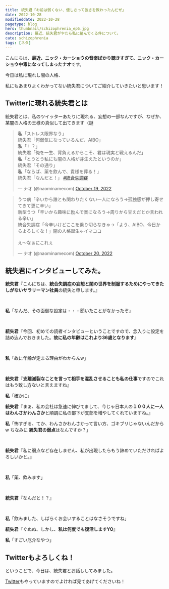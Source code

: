 ```yaml
---
title: 統失君「お前は弱くない、優しさって強さを教わったんだぜ」
date: 2022-10-28
modifieddate: 2022-10-28
pagetype: blog
hero: thumbnail/schizophrenia_ep6.jpg
description: 最近、統失君がやたら私に絡んでくる件について。
cate: schizophrenia
tags: [ネタ]
---
```


こんにちは、<b>最近、ニック・カーショウの音楽ばかり聴きすぎて、ニック・カーショウ中毒になってしまったナオ</b>です。

今日は私に現れし闇の人格、


私にもあまりよくわかってない<span class="big">統失君</span>についてご紹介していきたいと思います！

## Twitterに現れる統失君とは

統失君とは、私のツイッターあたりに現れる、妄想の一部なんですが、なぜか、某闇の人格の王様の真似して出てきます（謎


<blockquote class="twitter-tweet"><p lang="ja" dir="ltr"><b>私</b>「ストレス限界なう」<br>統失君「何弱気になっているんだ、AIBO」<br><b>私</b>「！？」<br>統失君「俺を一生、背負えるからこそ、君は現実と戦えるんだ」<br><b>私</b>「とうとう私にも闇の人格が芽生えたというのか」<br>統失君「その通り」<br><b>私</b>「ならば、薬を飲んで、貴様を葬る！」<br>統失君「なんだと！」
<a href="https://twitter.com/hashtag/%E7%B5%B1%E5%90%88%E5%A4%B1%E8%AA%BF%E7%97%87?src=hash&amp;ref_src=twsrc%5Etfw">#統合失調症</a></p>&mdash; ナオ (@naominamecom) <a href="https://twitter.com/naominamecom/status/1582876904310583296?ref_src=twsrc%5Etfw">October 19, 2022</a></blockquote>

<blockquote class="twitter-tweet"><p lang="ja" dir="ltr">うつ病「辛いから誰とも関わりたくない一人になろう→孤独感が押し寄せてきて更に辛い」<br>新型うつ「辛いから趣味に励んで楽になろう→周りから甘えだとか言われる辛い」<br>統合失調症「今辛いけどここを乗り切らなきゃ→「よう、AIBO、今日からよろしくな！」闇の人格誕生←イマココ<br><br>え〜なぁにこれぇ</p>&mdash; ナオ (@naominamecom) <a href="https://twitter.com/naominamecom/status/1583216363950465024?ref_src=twsrc%5Etfw">October 20, 2022</a></blockquote>

## 統失君にインタビューしてみた。

<b class="green">統失君</b>『こんにちは、<b>統合失調症の妄想と闇の世界を制服するためにやってきたしがないサラリーマン社員</b>の統失と申します。』

<br>

<span class="big"><b>私</b>「なんだ、その面倒な設定は・・・聞いたことがなかったぞ」</span>

<br>

<b class="green">統失君</b>『今回、初めての読者インタビューということですので、念入りに設定を詰め込んでおきました。<b>故に私の年齢はこれより36歳となります</b>』

<br>

<span class="big"><b>私</b>「<span class="red">故に年齢が定まる理由がわからんw</span>」</span>

<br>

<b class="green">統失君</b>『<b>支離滅裂なことを言って相手を混乱させることも私の仕事</b>ですのでこれはもう致し方ないと言えますね』

<b>私</b>「確かに」

<b class="green">統失君</b>『まぁ、私の会社は急速に伸びてまして、今じゃ日本人の<b>１００人に一人はわんさかわんさか</b>と順調に私の部下が支部を増やしてくれていますね。』

<b>私</b>「怖すぎる、てか、わんさかわんさかって言い方、ゴキブリじゃないんだからw ちなみに
<b class="red">統失君の弱点</b>はなんですか？」

<br>

<span class="big"><b class="green">統失君</b>『<span class="red">私に弱点など存在しません、私が出現したらもう諦めていただければよろしいかと。</span>』</span>

<br>

<span class="big"><b>私</b>「薬、飲みます」</span>

<br>

<span class="big"><b class="green">統失君</b>『なんだと！？』</span>


<br>

<b>私</b>「飲みました、しばらくお会いすることはなさそうですね」

<b class="green">統失君</b>『ぐぬぬ、しかし、<b class="red">私は何度でも復活しますYO</b>』

<b>私</b>「すごい厄介なやつ」



## Twitterもよろしくね！

ということで、今日は、統失君とお話ししてみました。

<a href="https://twitter.com/naomina121/" target="_blank" class="link_name">Twitter</a>もやっていますのでよければ見てあげてくださいね！
